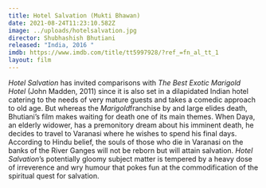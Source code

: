 ```yaml
---
title: Hotel Salvation (Mukti Bhawan)
date: 2021-08-24T11:23:10.582Z
image: ../uploads/hotelsalvation.jpg
director: Shubhashish Bhutiani
released: "India, 2016 "
imdb: https://www.imdb.com/title/tt5997928/?ref_=fn_al_tt_1
layout: film
---
```

*Hotel Salvation* has invited comparisons with *The Best Exotic Marigold Hotel* (John Madden, 2011) since it is also set in a dilapidated Indian hotel catering to the needs of very mature guests and takes a comedic approach to old age. But whereas the *Marigold*franchise by and large elides death, Bhutiani’s film makes waiting for death one of its main themes. When Daya, an elderly widower, has a premonitory dream about his imminent death, he decides to travel to Varanasi where he wishes to spend his final days. According to Hindu belief, the souls of those who die in Varanasi on the banks of the River Ganges will not be reborn but will attain salvation. *Hotel Salvation*’s potentially gloomy subject matter is tempered by a heavy dose of irreverence and wry humour that pokes fun at the commodification of the spiritual quest for salvation.